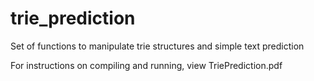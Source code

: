 # trie_prediction
Set of functions to manipulate trie structures and simple text prediction

For instructions on compiling and running, view TriePrediction.pdf
